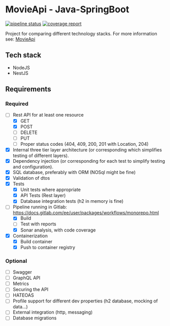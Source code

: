 # MovieApi - Java-SpringBoot

[![pipeline status](https://gitlab.com/tests19/movieapinodejsnestjs/badges/master/pipeline.svg)](https://gitlab.com/tests19/movieapinodejsnestjs/-/commits/master)
[![coverage report](https://gitlab.com/tests19/movieapinodejsnestjs/badges/master/coverage.svg)](https://gitlab.com/tests19/movieapinodejsnestjs/-/commits/master)

Project for comparing different technology stacks.
For more information see: [MovieApi](https://gitlab.com/tests19/movieapi) 

## Tech stack
* NodeJS
* NestJS

## Requirements

### Required
* [ ] Rest API for at least one resource
  * [x] GET
  * [X] POST
  * [ ] DELETE
  * [ ] PUT
  * [ ] Proper status codes (404, 409, 200, 201 with Location, 204)
* [x] Internal three tier layer architecture (or corresponding which simplifies testing of different layers).
* [x] Dependency injection (or corresponding for each test to simplify testing and configuration).
* [x] SQL database, preferably with ORM (NOSql might be fine)
* [x] Validation of dtos
* [x] Tests
  * [x] Unit tests where appropriate
  * [x] API Tests (Rest layer)
  * [x] Database integration tests (h2 in memory is fine)
* [ ] Pipeline running in Gitlab: https://docs.gitlab.com/ee/user/packages/workflows/monorepo.html
  * [x] Build
  * [ ] Test with reports
  * [x] Sonar analysis, with code coverage 
* [x] Containerization
  * [x] Build container
  * [x] Push to container registry

### Optional
* [ ] Swagger
* [ ] GraphQL API
* [ ] Metrics
* [ ] Securing the API
* [ ] HATEOAS
* [ ] Profile support for different dev properties (h2 database, mocking of data...)
* [ ] External integration (http, messaging)
* [ ] Database migrations

